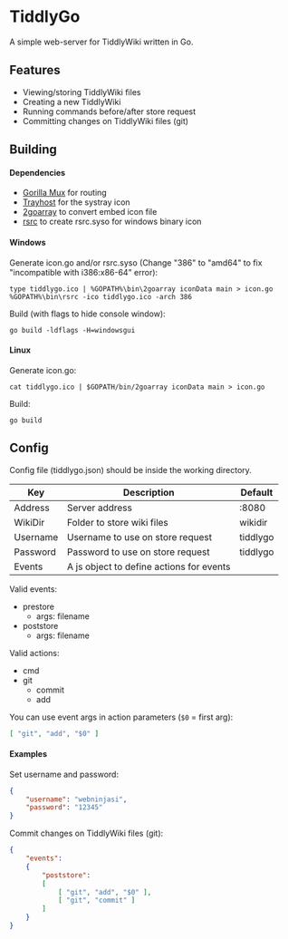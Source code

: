TiddlyGo
========

A simple web-server for TiddlyWiki written in Go.

Features
--------

* Viewing/storing TiddlyWiki files
* Creating a new TiddlyWiki
* Running commands before/after store request
* Committing changes on TiddlyWiki files (git)

Building
--------

#### Dependencies

* [Gorilla Mux](https://github.com/gorilla/mux) for routing
* [Trayhost](https://github.com/cratonica/trayhost) for the systray icon
* [2goarray](https://github.com/cratonica/2goarray) to convert embed icon file
* [rsrc](https://github.com/akavel/rsrc) to create rsrc.syso for windows binary icon

#### Windows

Generate icon.go and/or rsrc.syso (Change "386" to "amd64" to fix "incompatible with i386:x86-64" error):

	type tiddlygo.ico | %GOPATH%\bin\2goarray iconData main > icon.go
	%GOPATH%\bin\rsrc -ico tiddlygo.ico -arch 386

Build (with flags to hide console window):

	go build -ldflags -H=windowsgui

#### Linux

Generate icon.go:

	cat tiddlygo.ico | $GOPATH/bin/2goarray iconData main > icon.go

Build:

	go build

Config
------

Config file (tiddlygo.json) should be inside the working directory.

| Key      | Description                              | Default  |
|----------|------------------------------------------|----------|
| Address  | Server address                           | :8080    |
| WikiDir  | Folder to store wiki files               | wikidir  |
| Username | Username to use on store request         | tiddlygo |
| Password | Password to use on store request         | tiddlygo |
| Events   | A js object to define actions for events |          |

Valid events:

* prestore
	* args: filename
* poststore
	* args: filename

Valid actions:

* cmd
* git
	* commit
	* add

You can use event args in action parameters (`$0` = first arg):

```json
[ "git", "add", "$0" ]
```

#### Examples

Set username and password:

```json
{
	"username": "webninjasi",
	"password": "12345"
}
```

Commit changes on TiddlyWiki files (git):

```json
{
	"events":
	{
		"poststore":
		[
			[ "git", "add", "$0" ],
			[ "git", "commit" ]
		]
	}
}
```

